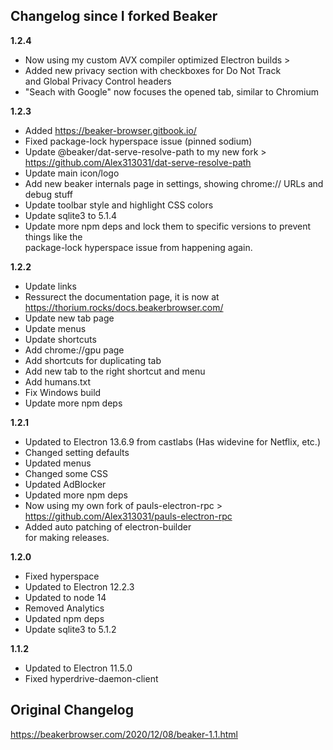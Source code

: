 ## Changelog since I forked Beaker

__1.2.4__
 - Now using my custom AVX compiler optimized Electron builds > 
 - Added new privacy section with checkboxes for Do Not Track \
   and Global Privacy Control headers
 - "Seach with Google" now focuses the opened tab, similar to Chromium

__1.2.3__
 - Added https://beaker-browser.gitbook.io/
 - Fixed package-lock hyperspace issue (pinned sodium)
 - Update @beaker/dat-serve-resolve-path to my new fork > https://github.com/Alex313031/dat-serve-resolve-path
 - Update main icon/logo
 - Add new beaker internals page in settings, showing chrome:// URLs and debug stuff
 - Update toolbar style and highlight CSS colors
 - Update sqlite3 to 5.1.4
 - Update more npm deps and lock them to specific versions to prevent things like the \
   package-lock hyperspace issue from happening again.

__1.2.2__
 - Update links
 - Ressurect the documentation page, it is now at https://thorium.rocks/docs.beakerbrowser.com/
 - Update new tab page
 - Update menus
 - Update shortcuts
 - Add chrome://gpu page
 - Add shortcuts for duplicating tab
 - Add new tab to the right shortcut and menu
 - Add humans.txt
 - Fix Windows build
 - Update more npm deps

__1.2.1__
 - Updated to Electron 13.6.9 from castlabs (Has widevine for Netflix, etc.)
 - Changed setting defaults
 - Updated menus
 - Changed some CSS
 - Updated AdBlocker
 - Updated more npm deps
 - Now using my own fork of pauls-electron-rpc > https://github.com/Alex313031/pauls-electron-rpc
 - Added auto patching of electron-builder \
   for making releases.

__1.2.0__
 - Fixed hyperspace
 - Updated to Electron 12.2.3
 - Updated to node 14
 - Removed Analytics
 - Updated npm deps
 - Update sqlite3 to 5.1.2

__1.1.2__
 - Updated to Electron 11.5.0
 - Fixed hyperdrive-daemon-client

## Original Changelog
https://beakerbrowser.com/2020/12/08/beaker-1.1.html
